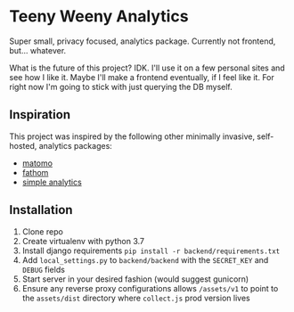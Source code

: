 # Teeny Weeny Analytics

Super small, privacy focused, analytics package. Currently not frontend, but... whatever.

What is the future of this project? IDK. I'll use it on a few personal sites and see how I like it. Maybe I'll make a frontend eventually, if I feel like it. For right now I'm going to stick with just querying the DB myself.


## Inspiration

This project was inspired by the following other minimally invasive, self-hosted, analytics packages:

- [matomo](https://matomo.org/)
- [fathom](https://usefathom.com)
- [simple analytics](https://simpleanalytics.io)

## Installation

1. Clone repo
2. Create virtualenv with python 3.7
3. Install django requirements `pip install -r backend/requirements.txt`
4. Add `local_settings.py` to `backend/backend` with the `SECRET_KEY` and `DEBUG` fields
5. Start server in your desired fashion (would suggest gunicorn)
6. Ensure any reverse proxy configurations allows `/assets/v1` to point to the `assets/dist` directory where `collect.js` prod version lives
